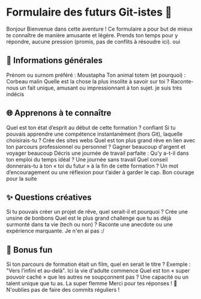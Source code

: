 # Formulaire des futurs Git-istes 🤖
Bonjour
Bienvenue dans cette aventure ! Ce formulaire a pour but de mieux te connaître de manière amusante et légère. Prends ton temps pour y répondre, aucune pression (promis, pas de conflits à résoudre ici).
oui
## 📝 Informations générales

Prénom ou surnom préféré :
Moustapha
Ton animal totem (et pourquoi) :
Corbeau malin
Quelle est la chose la plus insolite à savoir sur toi ? Raconte-nous un fait unique, amusant ou impressionnant à ton sujet.
je suis très indécis
## 🌐 Apprenons à te connaître

Quel est ton état d’esprit au début de cette formation ?
confiant
Si tu pouvais apprendre une compétence instantanément (hors Git), laquelle choisirais-tu ?
Crée des sites webs
Quel est ton plus grand rêve en lien avec ton parcours professionnel ou personnel ?
Gagner beaucoup d'argent et voyager beaucoup
Décris une journée de travail parfaite : Qu’y a-t-il dans ton emploi du temps idéal ?
Une journée sans travail
Quel conseil donnerais-tu à ton « toi du futur » à la fin de cette formation ? Un mot d’encouragement ou une réflexion pour t’aider à garder le cap.
Bon courage pour la suite
## ✨ Questions créatives

Si tu pouvais créer un projet de rêve, quel serait-il et pourquoi ?
Crée une unsine de bonbons
Quel est le plus grand challenge que tu as déjà surmonté dans ta vie (tech ou non) ? Raconte une anecdote ou une expérience marquante.
Je n'en ai pas :/
## 🎨 Bonus fun

Si ton parcours de formation était un film, quel en serait le titre ? Exemple : "Vers l’infini et au-delà".
Ici la vie d'adulte commence
Quel est ton « super pouvoir caché » que les autres ne soupçonnent pas ? Une capacité ou un talent unique que tu as.
La super flemme
Merci pour tes réponses ! 🚀 N'oublies pas de faire des commits réguliers ! 

